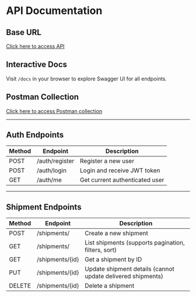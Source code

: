 # API Documentation

## Base URL
[Click here to access API](https://shipsy-shipment-tracker-1.onrender.com)


## Interactive Docs

Visit `/docs` in your browser to explore Swagger UI for all endpoints.

## Postman Collection

[Click here to access Postman collection](https://web.postman.co/workspace/My-Workspace~81b583b2-ccb1-4e74-8dc5-aeb95fde3af1/collection/36962637-a2ff1eaf-8a91-4e7f-82cc-7592bc4ba691?action=share&source=copy-link&creator=36962637)

---

## Auth Endpoints

| Method | Endpoint | Description |
|--------|---------|------------|
| POST | /auth/register | Register a new user |
| POST | /auth/login | Login and receive JWT token |
| GET  | /auth/me | Get current authenticated user |

---

## Shipment Endpoints

| Method | Endpoint | Description |
|--------|---------|------------|
| POST   | /shipments/ | Create a new shipment |
| GET    | /shipments/ | List shipments (supports pagination, filters, sort) |
| GET    | /shipments/{id} | Get a shipment by ID |
| PUT    | /shipments/{id} | Update shipment details (cannot update delivered shipments) |
| DELETE | /shipments/{id} | Delete a shipment |
